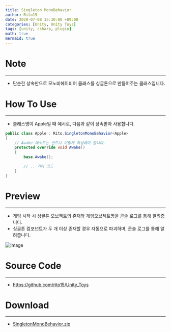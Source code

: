 ```yaml
---
title: Singleton MonoBehavior
author: Rito15
date: 2020-07-08 15:30:00 +09:00
categories: [Unity, Unity Toys]
tags: [unity, csharp, plugin]
math: true
mermaid: true
---
```


# Note
---
- 단순한 상속만으로 모노비헤이비어 클래스를 싱글톤으로 만들어주는 클래스입니다.

# How To Use
---
- 클래스명이 Apple일 때 예시로, 다음과 같이 상속받아 사용합니다.

```cs
public class Apple : Rito.SingletonMonoBehavior<Apple>
{
    // Awake 메소드는 반드시 이렇게 작성해야 합니다.
    protected override void Awake()
    {
        base.Awake();

        // .. 기타 코드
    }
}
```

# Preview
---
- 게임 시작 시 싱글톤 오브젝트의 존재와 게임오브젝트명을 콘솔 로그를 통해 알려줍니다.
- 싱글톤 컴포넌트가 두 개 이상 존재할 경우 자동으로 파괴하며, 콘솔 로그를 통해 알려줍니다.

![image](https://user-images.githubusercontent.com/42164422/105669964-9b5d2900-5f23-11eb-89c1-346ff0863840.png)

# Source Code
---
- <https://github.com/rito15/Unity_Toys>

# Download
---
- [SingletonMonoBehavior.zip](https://github.com/rito15/Images/files/6014305/SingletonMonoBehavior.zip)